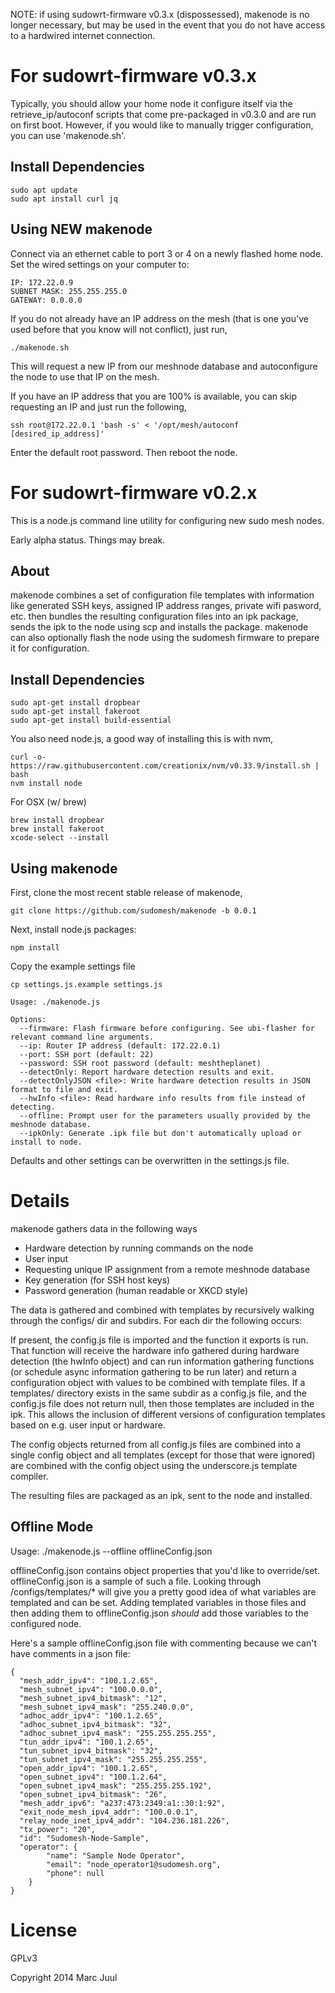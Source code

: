 NOTE: if using sudowrt-firmware v0.3.x (dispossessed), makenode is no longer necessary, but may be used in the event that you do not have access to a hardwired internet connection. 

# For sudowrt-firmware v0.3.x
Typically, you should allow your home node it configure itself via the retrieve_ip/autoconf scripts that come pre-packaged in v0.3.0 and are run on first boot. However, if you would like to manually trigger configuration, you can use 'makenode.sh'.

## Install Dependencies
```
sudo apt update
sudo apt install curl jq
```

## Using NEW makenode
Connect via an ethernet cable to port 3 or 4 on a newly flashed home node.
Set the wired settings on your computer to:
```
IP: 172.22.0.9
SUBNET MASK: 255.255.255.0
GATEWAY: 0.0.0.0
```

If you do not already have an IP address on the mesh (that is one you've used before that you know will not conflict), just run, 

```
./makenode.sh
```
This will request a new IP from our meshnode database and autoconfigure the node to use that IP on the mesh.

If you have an IP address that you are 100% is available, you can skip requesting an IP and just run the following,
```
ssh root@172.22.0.1 'bash -s' < '/opt/mesh/autoconf [desired_ip_address]'
```
Enter the default root password. Then reboot the node.

# For sudowrt-firmware v0.2.x

This is a node.js command line utility for configuring new sudo mesh nodes.

Early alpha status. Things may break.

## About

makenode combines a set of configuration file templates with information like generated SSH keys, assigned IP address ranges, private wifi pasword, etc. then bundles the resulting configuration files into an ipk package, sends the ipk to the node using scp and installs the package. makenode can also optionally flash the node using the sudomesh firmware to prepare it for configuration.

## Install Dependencies

```
sudo apt-get install dropbear
sudo apt-get install fakeroot
sudo apt-get install build-essential
```
You also need node.js, a good way of installing this is with nvm,

```
curl -o- https://raw.githubusercontent.com/creationix/nvm/v0.33.9/install.sh | bash
nvm install node 
```

For OSX (w/ brew)

```
brew install dropbear
brew install fakeroot
xcode-select --install
```

## Using makenode

First, clone the most recent stable release of makenode,
```
git clone https://github.com/sudomesh/makenode -b 0.0.1
```

Next, install node.js packages:

```
npm install
```

Copy the example settings file

```
cp settings.js.example settings.js
```

```
Usage: ./makenode.js

Options:
  --firmware: Flash firmware before configuring. See ubi-flasher for relevant command line arguments.
  --ip: Router IP address (default: 172.22.0.1)
  --port: SSH port (default: 22)
  --password: SSH root password (default: meshtheplanet)
  --detectOnly: Report hardware detection results and exit.
  --detectOnlyJSON <file>: Write hardware detection results in JSON format to file and exit.
  --hwInfo <file>: Read hardware info results from file instead of detecting.
  --offline: Prompt user for the parameters usually provided by the meshnode database.
  --ipkOnly: Generate .ipk file but don't automatically upload or install to node.
```

Defaults and other settings can be overwritten in the settings.js file.


# Details

makenode gathers data in the following ways

* Hardware detection by running commands on the node
* User input
* Requesting unique IP assignment from a remote meshnode database
* Key generation (for SSH host keys)
* Password generation (human readable or XKCD style)

The data is gathered and combined with templates by recursively walking through the configs/ dir and subdirs. For each dir the following occurs:

If present, the config.js file is imported and the function it exports is run. That function will receive the hardware info gathered during hardware detection (the hwInfo object) and can run information gathering functions (or schedule async information gathering to be run later) and return a configuration object with values to be combined with template files. If a templates/ directory exists in the same subdir as a config.js file, and the config.js file does not return null, then those templates are included in the ipk. This allows the inclusion of different versions of configuration templates based on e.g. user input or hardware.

The config objects returned from all config.js files are combined into a single config object and all templates (except for those that were ignored) are combined with the config object using the underscore.js template compiler. 

The resulting files are packaged as an ipk, sent to the node and installed.

## Offline Mode

Usage: ./makenode.js --offline offlineConfig.json

offlineConfig.json contains object properties that you'd like to override/set.
offlineConfig.json is a sample of such a file.
Looking through /configs/templates/\* will give you a pretty good idea of what variables are templated and can be set. Adding templated
variables in those files and then adding them to offlineConfig.json *should* add those variables to the configured node.

Here's a sample offlineConfig.json file with commenting because we can't have comments in a json file:
```
{ 
  "mesh_addr_ipv4": "100.1.2.65",
  "mesh_subnet_ipv4": "100.0.0.0",
  "mesh_subnet_ipv4_bitmask": "12",
  "mesh_subnet_ipv4_mask": "255.240.0.0",
  "adhoc_addr_ipv4": "100.1.2.65",
  "adhoc_subnet_ipv4_bitmask": "32",
  "adhoc_subnet_ipv4_mask": "255.255.255.255",
  "tun_addr_ipv4": "100.1.2.65",
  "tun_subnet_ipv4_bitmask": "32",
  "tun_subnet_ipv4_mask": "255.255.255.255",
  "open_addr_ipv4": "100.1.2.65",
  "open_subnet_ipv4": "100.1.2.64",
  "open_subnet_ipv4_mask": "255.255.255.192",
  "open_subnet_ipv4_bitmask": "26",
  "mesh_addr_ipv6": "a237:473:2349:a1::30:1:92",
  "exit_node_mesh_ipv4_addr": "100.0.0.1",
  "relay_node_inet_ipv4_addr": "104.236.181.226",
  "tx_power": "20",
  "id": "Sudomesh-Node-Sample",
  "operator": {
        "name": "Sample Node Operator",
        "email": "node_operator1@sudomesh.org",
        "phone": null
    }
}
```

# License

GPLv3

Copyright 2014 Marc Juul
